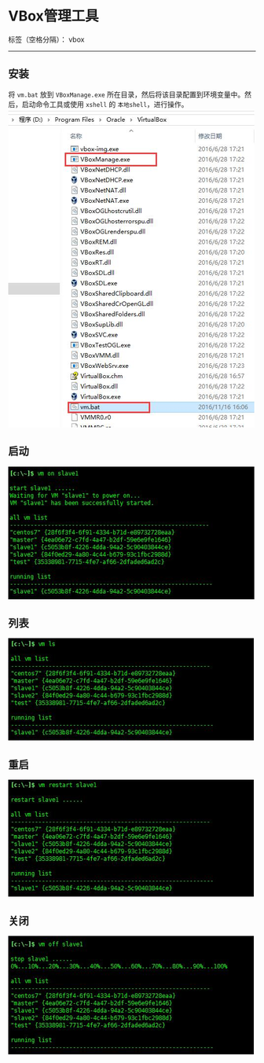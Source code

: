# VBox管理工具

标签（空格分隔）： vbox

---

## 安装
将 `vm.bat` 放到 `VBoxManage.exe` 所在目录，然后将该目录配置到环境变量中。然后，启动命令工具或使用 `xshell` 的 `本地shell`，进行操作。
![安装][1]

## 启动
![启动][2]
## 列表
![列表][3]

## 重启
![重动][4]
## 关闭
![关闭][5]

[1]: https://raw.githubusercontent.com/mircode/vbox/master/doc/imgs/dir.jpg
[2]: https://raw.githubusercontent.com/mircode/vbox/master/doc/imgs/on.jpg
[3]: https://raw.githubusercontent.com/mircode/vbox/master/doc/imgs/ls.jpg
[4]: https://raw.githubusercontent.com/mircode/vbox/master/doc/imgs/reset.jpg
[5]: https://raw.githubusercontent.com/mircode/vbox/master/doc/imgs/off.jpg